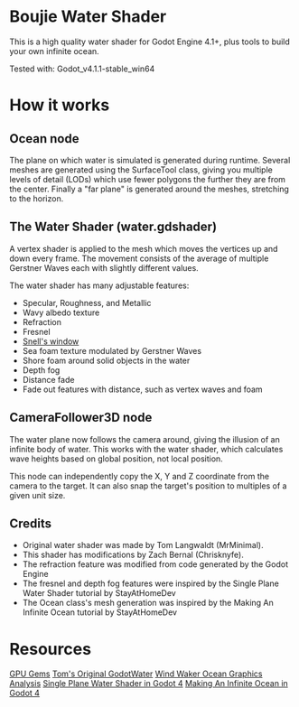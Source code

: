# Boujie Water Shader
This is a high quality water shader for Godot Engine 4.1+, plus tools
to build your own infinite ocean.

Tested with: Godot_v4.1.1-stable_win64


# How it works

## Ocean node
The plane on which water is simulated is generated during runtime.
Several meshes are generated using the SurfaceTool class, giving you multiple
levels of detail (LODs) which use fewer polygons the further they are
from the center. Finally a "far plane" is generated around the meshes,
stretching to the horizon.

## The Water Shader (water.gdshader)
A vertex shader is applied to the mesh which moves the vertices up and down
every frame. The movement consists of the average of multiple Gerstner Waves 
each with slightly different values.

The water shader has many adjustable features:
 * Specular, Roughness, and Metallic 
 * Wavy albedo texture
 * Refraction
 * Fresnel
 * [Snell's window](https://en.wikipedia.org/wiki/Snell%27s_window)
 * Sea foam texture modulated by Gerstner Waves
 * Shore foam around solid objects in the water
 * Depth fog
 * Distance fade
 * Fade out features with distance, such as vertex waves and foam

## CameraFollower3D node
The water plane now follows the camera around, giving the illusion of an
infinite body of water. This works with the water shader, which calculates
wave heights based on global position, not local position.

This node can independently copy the X, Y and Z coordinate from the camera to
the target. It can also snap the target's position to multiples of a given unit
size.

## Credits
 * Original water shader was made by Tom Langwaldt (MrMinimal).
 * This shader has modifications by Zach Bernal (Chrisknyfe).
 * The refraction feature was modified from code generated by the Godot Engine
 * The fresnel and depth fog features were inspired by the Single Plane Water Shader tutorial by StayAtHomeDev
 * The Ocean class's mesh generation was inspired by the Making An Infinite Ocean tutorial by StayAtHomeDev

# Resources
[GPU Gems](https://developer.nvidia.com/gpugems/gpugems/part-i-natural-effects/chapter-1-effective-water-simulation-physical-models)
[Tom's Original GodotWater](https://gitlab.com/MrMinimal/GodotWater)
[Wind Waker Ocean Graphics Analysis](https://medium.com/@gordonnl/the-ocean-170fdfd659f1)
[Single Plane Water Shader in Godot 4](https://stayathomedev.com/tutorials/single-plane-water-shader/)
[Making An Infinite Ocean in Godot 4](https://stayathomedev.com/tutorials/making-an-infinite-ocean-in-godot-4/)
